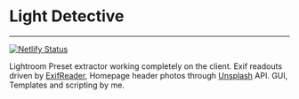 # Light Detective

---

[![Netlify Status](https://api.netlify.com/api/v1/badges/49eed855-de6f-4f8d-8cb9-210c13781301/deploy-status)](https://app.netlify.com/sites/light-detective/deploys)

Lightroom Preset extractor working completely on the client. Exif readouts driven by [ExifReader](https://github.com/mattiasw/ExifReader), Homepage header photos through [Unsplash](https://unsplash.com) API. GUI, Templates and scripting by me.


